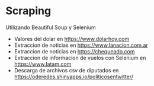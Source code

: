 # Scraping
Utilizando Beautiful Soup y Selenium

<ul>
  <li>Valores del dolar en <a href="url">https://www.dolarhoy.com</a></li>
  <li>Extraccion de noticias en <a href="url">https://www.lanacion.com.ar</a></li>
  <li>Extraccion de noticias en <a href="url">https://chequeado.com</a></li>
  <li>Extraccion de informacion de vuelos con Selenium en <a href="url">https://www.latam.com</a></li>
  <li>Descarga de archivos csv de diputados en <a href="url">https://oderedes.shinyapps.io/politicosentwitter/</a></li>
  
</ul>

